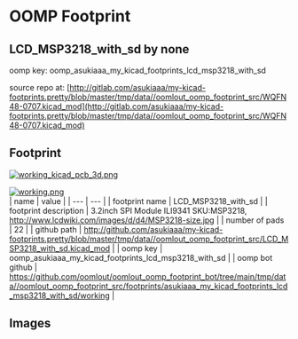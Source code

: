 # OOMP Footprint  
## LCD_MSP3218_with_sd  by none  
  
oomp key: oomp_asukiaaa_my_kicad_footprints_lcd_msp3218_with_sd  
  
source repo at: [http://gitlab.com/asukiaaa/my-kicad-footprints.pretty/blob/master/tmp/data//oomlout_oomp_footprint_src/WQFN48-0707.kicad_mod](http://gitlab.com/asukiaaa/my-kicad-footprints.pretty/blob/master/tmp/data//oomlout_oomp_footprint_src/WQFN48-0707.kicad_mod)  
## Footprint  
  
[![working_kicad_pcb_3d.png](working_kicad_pcb_3d_600.png)](working_kicad_pcb_3d.png)  
  
[![working.png](working_600.png)](working.png)  
| name | value | 
| --- | --- | 
| footprint name | LCD_MSP3218_with_sd | 
| footprint description | 3.2inch SPI Module ILI9341 SKU:MSP3218, http://www.lcdwiki.com/images/d/d4/MSP3218-size.jpg | 
| number of pads | 22 | 
| github path | http://github.com/asukiaaa/my-kicad-footprints.pretty/blob/master/tmp/data//oomlout_oomp_footprint_src/LCD_MSP3218_with_sd.kicad_mod | 
| oomp key | oomp_asukiaaa_my_kicad_footprints_lcd_msp3218_with_sd | 
| oomp bot github | https://github.com/oomlout/oomlout_oomp_footprint_bot/tree/main/tmp/data//oomlout_oomp_footprint_src/footprints/asukiaaa_my_kicad_footprints_lcd_msp3218_with_sd/working | 
## Images  
